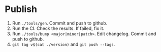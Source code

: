 # Publish

1. Run `./tools/gen`. Commit and push to github.
2. Run the CI. Check the results. If failed, fix it.
3. Run `./tools/bump <major|minor|patch>`. Edit changelog. Commit and push to github.
4. `git tag v$(cat ./version)` and `git push --tags`.
